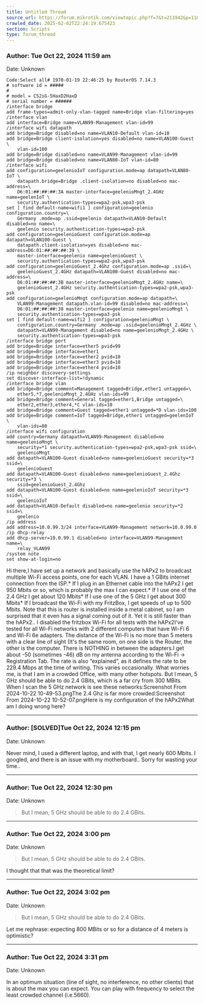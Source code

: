 ```yaml
---
title: Untitled Thread
source_url: https://forum.mikrotik.com/viewtopic.php?f=7&t=211942&p=1104580#p1104580
crawled_date: 2025-02-02T22:24:19.675423
section: Scripts
type: forum_thread
---
```


### Author: Tue Oct 22, 2024 11:59 am
Date: Unknown

```
Code:Select all# 1970-01-19 22:46:25 by RouterOS 7.14.3
# software id = #####
#
# model = C52iG-5HaxD2HaxD
# serial number = ######
/interface bridge
add frame-types=admit-only-vlan-tagged name=Bridge vlan-filtering=yes
/interface vlan
add interface=Bridge name=VLAN99-Management vlan-id=99
/interface wifi datapath
add bridge=Bridge disabled=no name=VLAN10-Default vlan-id=10
add bridge=Bridge client-isolation=yes disabled=no name=VLAN100-Guest \
    vlan-id=100
add bridge=Bridge disabled=no name=VLAN99-Management vlan-id=99
add bridge=Bridge disabled=no name=VLAN80-IoT vlan-id=80
/interface wifi
add configuration=geelenioIoT configuration.mode=ap datapath=VLAN80-IoT \
    datapath.bridge=Bridge .client-isolation=no disabled=no mac-address=\
    D6:01:##:##:##:3A master-interface=geelenioMngt_2.4GHz name=geelenIoT \
    security.authentication-types=wpa2-psk,wpa3-psk
set [ find default-name=wifi1 ] configuration=geelenio configuration.country=\
    Germany .mode=ap .ssid=geelenio datapath=VLAN10-Default disabled=no name=\
    geelenio security.authentication-types=wpa3-psk
add configuration=geelenioGuest configuration.mode=ap datapath=VLAN100-Guest \
    datapath.client-isolation=yes disabled=no mac-address=D6:01:##:##:##:39 \
    master-interface=geelenio name=geelenioGuest \
    security.authentication-types=wpa2-psk,wpa3-psk
add configuration=geelenioGuest_2.4Ghz configuration.mode=ap .ssid=\
    geelenioGuest_2.4GHz datapath=VLAN100-Guest disabled=no mac-address=\
    D6:01:##:##:##:3B master-interface=geelenioMngt_2.4GHz name=\
    geelenioGuest_2.4GHz security.authentication-types=wpa2-psk,wpa3-psk
add configuration=geelenioMngt configuration.mode=ap datapath=\
    VLAN99-Management datapath.vlan-id=99 disabled=no mac-address=\
    D6:01:##:##:##:38 master-interface=geelenio name=geelenioMngt \
    security.authentication-types=wpa3-psk
set [ find default-name=wifi2 ] configuration=geelenioMngt \
    configuration.country=Germany .mode=ap .ssid=geelenioMngt_2.4GHz \
    datapath=VLAN99-Management disabled=no name=geelenioMngt_2.4GHz \
    security.authentication-types=wpa3-psk
/interface bridge port
add bridge=Bridge interface=ether5 pvid=99
add bridge=Bridge interface=ether1
add bridge=Bridge interface=ether2 pvid=10
add bridge=Bridge interface=ether3 pvid=10
add bridge=Bridge interface=ether4 pvid=10
/ip neighbor discovery-settings
set discover-interface-list=!dynamic
/interface bridge vlan
add bridge=Bridge comment=Management tagged=Bridge,ether1 untagged=\
    ether5,*7,geelenioMngt_2.4GHz vlan-ids=99
add bridge=Bridge comment=General tagged=ether1,Bridge untagged=\
    ether2,ether3,ether4,*C vlan-ids=10
add bridge=Bridge comment=Guest tagged=ether1 untagged=*D vlan-ids=100
add bridge=Bridge comment=IoT tagged=Bridge,ether1 untagged=geelenIoT \
    vlan-ids=80
/interface wifi configuration
add country=Germany datapath=VLAN99-Management disabled=no name=geelenioMngt \
    security=*1 security.authentication-types=wpa2-psk,wpa3-psk ssid=\
    geelenioMngt
add datapath=VLAN100-Guest disabled=no name=geelenioGuest security=*3 ssid=\
    geelenioGuest
add datapath=VLAN100-Guest disabled=no name=geelenioGuest_2.4Ghz security=*3 \
    ssid=geelenioGuest_2.4Ghz
add datapath=VLAN100-Guest disabled=no name=geelenioIoT security=*3 ssid=\
    geelenioIoT
add datapath=VLAN10-Default disabled=no name=geelenio security=*2 ssid=\
    geelenio
/ip address
add address=10.0.99.3/24 interface=VLAN99-Management network=10.0.99.0
/ip dhcp-relay
add dhcp-server=10.0.99.1 disabled=no interface=VLAN99-Management name=\
    relay_VLAN99
/system note
set show-at-login=no
```

Hi there,I have set up a network and basically use the hAPx2 to broadcast multiple Wi-Fi access points, one for each VLAN. I have a 1 GBits internet connection from the ISP.* If I plug in an Ethernet cable into the hAPx2 I get 950 Mbits or so, which is probably the max I can expect.* If I use one of the 2.4 GHz I get about 120 Mbits* If I use one of the 5 GHz I get about 300 Mbits* If I broadcast the Wi-Fi with my FritzBox, I get speeds of up to 500 Mbits. Note that this is router is installed inside a metal cabinet, so I am surprised that it even has a signal coming out of it. Yet it is still faster than the hAPx2.. I disabled the fritzbox Wi-Fi for all tests with the hAPx2I've tested for all Wi-Fi networks with 2 different computers that have Wi-Fi 6 and Wi-Fi 6e adapters. The distance of the Wi-Fi is no more than 5 meters with a clear line of sight (It's the same room, on one side is the Router, the other is the computer. There is NOTHING in between the adapters.I get about -50 (sometimes -46) dB on my antenna according to the Wi-Fi -> Registration Tab. The rate is also “explained”, as it defines the rate to be 229.4 Mbps at the time of writing.  This varies occasionally. What worries me, is that I am in a crowded Office, with many other hotspots. But I mean, 5 GHz should be able to do 2.4 GBits, which is a far cry from 300 MBits. When I scan the 5 GHz network is see these networks:Screenshot From 2024-10-22 10-49-53.pngThe 2.4 Ghz is far more crowded:Screenshot From 2024-10-22 10-52-07.pngHere is my configuration of the hAPx2What am I doing wrong here?


---
### Author: [SOLVED]Tue Oct 22, 2024 12:15 pm
Date: Unknown

Never mind, I used a different laptop, and with that, I get nearly 600 Mbits. I googled, and there is an issue with my motherboard.. Sorry for wasting your time..


---
### Author: Tue Oct 22, 2024 12:30 pm
Date: Unknown

> But I mean, 5 GHz should be able to do 2.4 GBits.


---
### Author: Tue Oct 22, 2024 3:00 pm
Date: Unknown

> But I mean, 5 GHz should be able to do 2.4 GBits.

I thought that that was the theoretical limit?


---
### Author: Tue Oct 22, 2024 3:02 pm
Date: Unknown

> But I mean, 5 GHz should be able to do 2.4 GBits.

Let me rephrase: expecting 800 MBits or so for a distance of 4 meters is optimistic?


---
### Author: Tue Oct 22, 2024 3:31 pm
Date: Unknown

In an optimum situation (line of sight, no interference, no other clients) that is about the max you can expect. You  can play with frequency to select the least crowded channel (i.e.5660).

